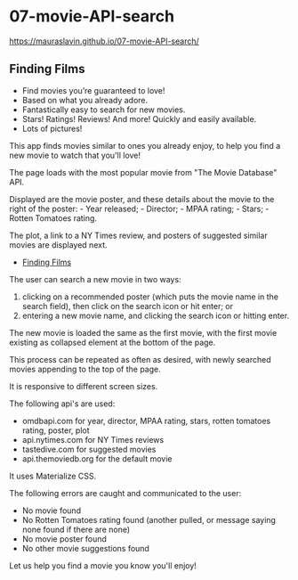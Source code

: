 # 07-movie-API-search    
https://mauraslavin.github.io/07-movie-API-search/

## Finding Films

- Find movies you’re guaranteed to love!
- Based on what you already adore.
- Fantastically easy to search for new movies.
- Stars! Ratings! Reviews! And more!  Quickly and easily available.
- Lots of pictures!

This app finds movies similar to ones you already enjoy, to help you find a new movie to watch that you'll love!

The page loads with the most popular movie from "The Movie Database" API.

Displayed are the movie poster, and these details about the movie to the right of the poster:
    - Year released;
    - Director;
    - MPAA rating;
    - Stars;
    - Rotten Tomatoes rating.

The plot, a link to a NY Times review, and posters of suggested similar movies are displayed next.

* [Finding Films](/Assets/Images/screenshot.pngscreenshot.png)

The user can search a new movie in two ways:
1.  clicking on a recommended poster
        (which puts the movie name in the search field), then click on the search icon or hit enter; or
2.  entering a new movie name, and clicking the search icon or hitting enter.

The new movie is loaded the same as the first movie, with the first movie existing as collapsed element at the bottom of the page.

This process can be repeated as often as desired, with newly searched movies appending to the top of the page.

It is responsive to different screen sizes.

The following api's are used:
-   omdbapi.com for year, director, MPAA rating, stars, rotten tomatoes rating, poster, plot
-   api.nytimes.com for NY Times reviews
-   tastedive.com for suggested movies
-   api.themoviedb.org for the default movie

It uses Materialize CSS.

The following errors are caught and communicated to the user:
- No movie found
- No Rotten Tomatoes rating found (another pulled, or message saying none found if there are none)
- No movie poster found
- No other movie suggestions found


Let us help you find a movie you know you'll enjoy!
